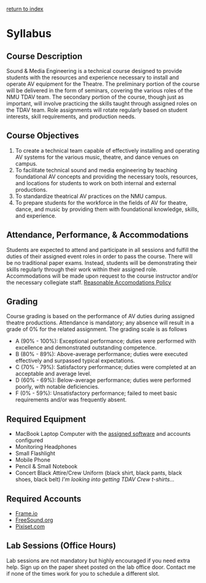 [return to index](../index.md)
# Syllabus
## Course Description
Sound & Media Engineering is a technical course designed to provide students with the resources and experience necessary to install and operate AV equipment for the Theatre. The preliminary portion of the course will be delivered in the form of seminars, covering the various roles of the NMU TDAV team. The secondary portion of the course, though just as important, will involve practicing the skills taught through assigned roles on the TDAV team. Role assignments will rotate regularly based on student interests, skill requirements, and production needs.
## Course Objectives
1. To create a technical team capable of effectively installing and operating AV systems for the various music, theatre, and dance venues on campus.
2. To facilitate technical sound and media engineering by teaching foundational AV concepts and providing the necessary tools, resources, and locations for students to work on both internal and external productions.
3. To standardize theatrical AV practices on the NMU campus.
4. To prepare students for the workforce in the fields of AV for theatre, dance, and music by providing them with foundational knowledge, skills, and experience.
## Attendance, Performance, & Accommodations
Students are expected to attend and participate in all sessions and fulfill the duties of their assigned event roles in order to pass the course. There will be no traditional paper exams. Instead, students will be demonstrating their skills regularly through their work within their assigned role. Accommodations will be made upon request to the course instructor and/or the necessary collegiate staff.
[Reasonable Accomodations Policy](https://nmu.edu/disabilityservices/draft-reasonable-accommodation-policy)
## Grading
Course grading is based on the performance of AV duties during assigned theatre productions. Attendance is mandatory; any absence will result in a grade of 0% for the related assignment. The grading scale is as follows
- A (90% - 100%): Exceptional performance; duties were performed with excellence and demonstrated outstanding competence.
- B (80% - 89%): Above-average performance; duties were executed effectively and surpassed typical expectations.
- C (70% - 79%): Satisfactory performance; duties were completed at an acceptable and average level.
- D (60% - 69%): Below-average performance; duties were performed poorly, with notable deficiencies.
- F (0% - 59%): Unsatisfactory performance; failed to meet basic requirements and/or was frequently absent.
## Required Equipment
- MacBook Laptop Computer with the [assigned software](../resources/assigned_software.md) and accounts configured
- Monitoring Headphones
- Small Flashlight
- Mobile Phone
- Pencil & Small Notebook
- Concert Black Attire/Crew Uniform (black shirt, black pants, black shoes, black belt) *I'm looking into getting TDAV Crew t-shirts...*
## Required Accounts
- [Frame.io](https://www.frame.io)
- [FreeSound.org](https://www.freesound.org)
- [Pixiset.com](https://www.pixiset.com)

## Lab Sessions (Office Hours)
Lab sessions are not mandatory but highly encouraged if you need extra help. Sign up on the paper sheet posted on the lab office door. Contact me if none of the times work for you to schedule a different slot.